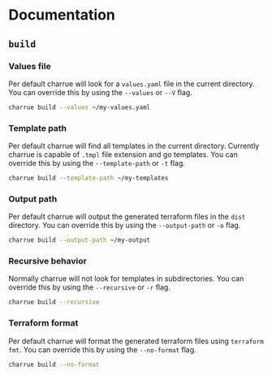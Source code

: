 # Documentation

## `build`

### Values file
Per default charrue will look for a `values.yaml` file in the current directory. You can override this by using the `--values` or `--V` flag.

```bash
charrue build --values ~/my-values.yaml
```

### Template path
Per default charrue will find all templates in the current directory. Currently charrue is capable of `.tmpl` file extension and go templates. You can override this by using the `--template-path` or `-t` flag.

```bash
charrue build --template-path ~/my-templates
```

### Output path
Per default charrue will output the generated terraform files in the `dist` directory. You can override this by using the `--output-path` or `-o` flag.

```bash
charrue build --output-path ~/my-output
```

### Recursive behavior
Normally charrue will not look for templates in subdirectories. You can override this by using the `--recursive` or `-r` flag.

```bash
charrue build --recursive
```

### Terraform format
Per default charrue will format the generated terraform files using `terraform fmt`. You can override this by using the `--no-format` flag.

```bash
charrue build --no-format
```

